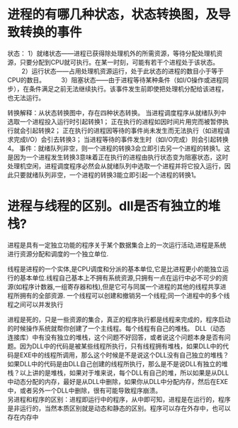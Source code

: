 # 进程的有哪几种状态，状态转换图，及导致转换的事件
状态：
1）就绪状态——进程已获得除处理机外的所需资源，等待分配处理机资源，只要分配到CPU就可执行。在某一时刻，可能有若干个进程处于该状态。 　　
2）运行状态——占用处理机资源运行，处于此状态的进程的数目小于等于CPU的数目。 　　
3）阻塞状态——由于进程等待某种条件（如I/O操作或进程同步），在条件满足之前无法继续执行。该事件发生前即使把处理机分配给该进程，也无法运行。

转换解释：从状态转换图中，存在四种状态转换。
当进程调度程序从就绪队列中选取一个进程投入运行时引起转换1；
正在执行的进程如因时间片用完而被暂停执行就会引起转换2；
正在执行的进程因等待的事件尚未发生而无法执行（如进程请求完成I/O）会引去转换3；
当进程等待的事件发生时（如I/O完成）则会引起转换4。
事件：就绪队列非空，则一个进程的转换3会立即引去另一个进程的转换1。这是因为一个进程发生转换3意味着正在执行的进程由执行状态变为阻塞状态，这时处理机空闲，进程调度程序必然会从就绪队列中选取一个进程并将它投入运行，因此只要就绪队列非空，一个进程的转换3能立即引起一个进程的转换1。
# 进程与线程的区别。dll是否有独立的堆栈? 
进程是具有一定独立功能的程序关于某个数据集合上的一次运行活动,进程是系统进行资源分配和调度的一个独立单位. 

线程是进程的一个实体,是CPU调度和分派的基本单位,它是比进程更小的能独立运行的基本单位.线程自己基本上不拥有系统资源,只拥有一点在运行中必不可少的资源(如程序计数器,一组寄存器和栈),但是它可与同属一个进程的其他的线程共享进程所拥有的全部资源. 
一个线程可以创建和撤销另一个线程;同一个进程中的多个线程之间可以并发执行 

进程是死的，只是一些资源的集合，真正的程序执行都是线程来完成的，程序启动的时候操作系统就帮你创建了一个主线程。每个线程有自己的堆栈。 DLL（动态连接库）中有没有独立的堆栈，这个问题不好回答，或者说这个问题本身是否有问题。因为DLL中的代码是被某些线程所执行，只有线程拥有堆栈，如果DLL中的代码是EXE中的线程所调用，那么这个时候是不是说这个DLL没有自己独立的堆栈？如果DLL中的代码是由DLL自己创建的线程所执行，那么是不是说DLL有独立的堆栈？以上讲的是堆栈，如果对于堆来说，每个DLL有自己的堆，所以如果是从DLL中动态分配的内存，最好是从DLL中删除，如果你从DLL中分配内存，然后在EXE中，或者另外一个DLL中删除，很有可能导致程序崩溃。                 
另进程和程序的区别：进程即运行中的程序，从中即可知，进程是在运行的，程序是非运行的，当然本质区别就是动态和静态的区别。程序可以存在外存中，也可以存在内存中
